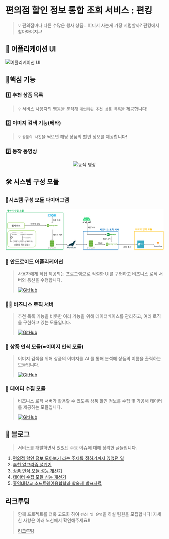 # 편의점 할인 정보 통합 조회 서비스 : 편킹
>💡 편의점마다 다른 수많은 행사 상품.. 어디서 사는게 가장 저렴할까? 편킹에서 찾아봐야지~!
## 📱 어플리케이션 UI
<img src="https://github.com/HongikUniv-CAPSTONE-DESIGN-2023-YDY-1/.github/blob/main/profile/%EC%95%B1%20%EC%A3%BC%EC%9A%94%20UI.png?raw=true" alt="어플리케이션 UI">

## 🚀핵심 기능
### 1️⃣ 추천 상품 목록
>💡 서비스 사용자의 행동을 분석해 `개인화된 추천 상품 목록`을 제공합니다!

### 2️⃣ 이미지 검색 기능(베타)
>💡 `상품의 사진`을 찍으면 해당 상품의 할인 정보를 제공합니다!

### 3️⃣ 동작 동영상
<center><img src="demo.gif" width="30%" alt="동작 영상" loop = ></center>

## 🛠️ 시스템 구성 모듈
### 🧩시스템 구성 모듈 다이어그램
<img src="https://github.com/HongikUniv-CAPSTONE-DESIGN-2023-YDY-1/.github/blob/main/profile/system_diagram.png?raw=true" alt="시스템 다이어그램">

### 📱 안드로이드 어플리케이션
>사용자에게 직접 제공되는 프로그램으로 적절한 UI를 구현하고 비즈니스 로직 서버와 통신을 수행합니다.
> 
>[![GitHub](https://img.shields.io/badge/GitHub_Repository-%23121011.svg?style=for-the-badge&logo=github&logoColor=white)](https://github.com/HongikUniv-CAPSTONE-DESIGN-2023-YDY-1/CAPSTON_DESIGN_ANDROID)

### 👨‍💼 비즈니스 로직 서버
>추천 목록 기능을 비롯한 여러 기능을 위해 데이터베이스를 관리하고, 여러 로직을 구현하고 있는 모듈입니다.
> 
>[![GitHub](https://img.shields.io/badge/GitHub_Repository-%23121011.svg?style=for-the-badge&logo=github&logoColor=white)](https://github.com/HongikUniv-CAPSTONE-DESIGN-2023-YDY-1/CAPSTONE_DESIGN_BackEnd_API_Server)
### 🤖 상품 인식 모듈(=이미지 인식 모듈)
>이미지 검색을 위해 상품의 이미지를 AI 를 통해 분석해 상품의 이름을 출력하는 모듈입니다.
> 
>[![GitHub](https://img.shields.io/badge/GitHub_Repository-%23121011.svg?style=for-the-badge&logo=github&logoColor=white)](https://github.com/HongikUniv-CAPSTONE-DESIGN-2023-YDY-1/CAPSTONE_DESIGN_AI_Module)
### 💾 데이터 수집 모듈
>비즈니스 로직 서버가 활용할 수 있도록 상품 할인 정보를 수집 및 가공해 데이터를 제공하는 모듈입니다.
> 
>[![GitHub](https://img.shields.io/badge/GitHub_Repository-%23121011.svg?style=for-the-badge&logo=github&logoColor=white)](https://github.com/HongikUniv-CAPSTONE-DESIGN-2023-YDY-1/CAPSTONE_DESIGN_BackEnd_DATA_SCRAPING)
## 📝 블로그
>서비스를 개발하면서 있었던 주요 이슈에 대해 정리한 글들입니다.

1. [편의점 할인 정보 모아보기 라는 주제를 정하기까지 있었던 일](https://robinjoon.notion.site/599b75adbbbf40a78904067af52c2775?pvs=4)
2. [추천 알고리즘 설계기](https://robinjoon.notion.site/81ea5ddd83f04e6eb81cdc16124c620f?pvs=4)
3. [상품 인식 모듈 성능 개선기](https://robinjoon.notion.site/c234ada4cf0748768a6836648de5b31c?pvs=4)
4. [데이터 수집 모듈 성능 개선기](https://robinjoon.notion.site/25d0b94ca1394fc8a579d691d5dcd34a?pvs=4)
5. [홍익대학교 소프트웨어융합학과 학술제 발표자료](https://drive.google.com/file/d/1mp1IOnpVBGewhU8-7EM9_uh1Bzj8YbDF/view?usp=sharing)
## 리크루팅
> 함께 프로젝트를 더욱 고도화 하여 `런칭 및 운영`을 하실 팀원을 모집합니다! 자세한 사항은 아래 노션에서 확인해주세요!!
> 
> [리크루팅](https://robinjoon.notion.site/54f8498f9b09428ea4f2d3383b0dc741?pvs=4)